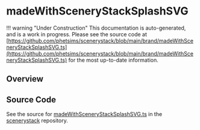 # madeWithSceneryStackSplashSVG

!!! warning "Under Construction"
    This documentation is auto-generated, and is a work in progress. Please see the source code at
    [https://github.com/phetsims/scenerystack/blob/main/brand/madeWithSceneryStackSplashSVG.ts](https://github.com/phetsims/scenerystack/blob/main/brand/madeWithSceneryStackSplashSVG.ts) for the most up-to-date information.

## Overview





## Source Code

See the source for [madeWithSceneryStackSplashSVG.ts](https://github.com/phetsims/scenerystack/blob/main/brand/madeWithSceneryStackSplashSVG.ts) in the [scenerystack](https://github.com/phetsims/scenerystack) repository.
